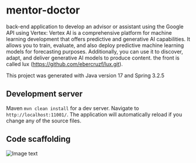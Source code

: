# mentor-doctor

back-end application to develop an advisor or assistant using the Google API using Vertex: Vertex AI is a comprehensive platform for machine learning development that offers predictive and generative AI capabilities. It allows you to train, evaluate, and also deploy predictive machine learning models for forecasting purposes. Additionally, you can use it to discover, adapt, and deliver generative AI models to produce content. the front is called lux (https://github.com/ebercruzf/lux.git).

This project was generated with Java version 17 and Spring 3.2.5

## Development server

Maven `mvn clean install` for a dev server. Navigate to `http://localhost:11001/`. The application will automatically reload if you change any of the source files.

## Code scaffolding

![Image text]([https://raw.githubusercontent.com/ebercruzf/microservice-chassis-account/main/docs/HexagonalArchitecture%20.png](https://cloud.google.com/vertex-ai/generative-ai/docs/learn/overview?hl=es-419))
